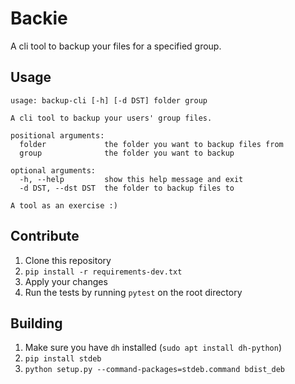# Backie

A cli tool to backup your files for a specified group.

## Usage

```
usage: backup-cli [-h] [-d DST] folder group

A cli tool to backup your users' group files.

positional arguments:
  folder             the folder you want to backup files from
  group              the folder you want to backup

optional arguments:
  -h, --help         show this help message and exit
  -d DST, --dst DST  the folder to backup files to

A tool as an exercise :)
```

## Contribute

1. Clone this repository
2. `pip install -r requirements-dev.txt`
3. Apply your changes
4. Run the tests by running `pytest` on the root directory

## Building

1. Make sure you have `dh` installed (`sudo apt install dh-python`)
2. `pip install stdeb`
3. `python setup.py --command-packages=stdeb.command bdist_deb`
